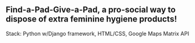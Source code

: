 ## Find-a-Pad-Give-a-Pad, a pro-social way to dispose of extra feminine hygiene products!

Stack: Python w/Django framework, HTML/CSS, Google Maps Matrix API


